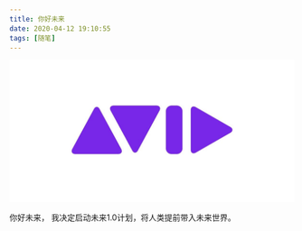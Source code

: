 ```yaml
---
title: 你好未来
date: 2020-04-12 19:10:55
tags: [随笔]
---
```



![](/images/image0.JPG)

你好未来，
我决定启动未来1.0计划，将人类提前带入未来世界。
